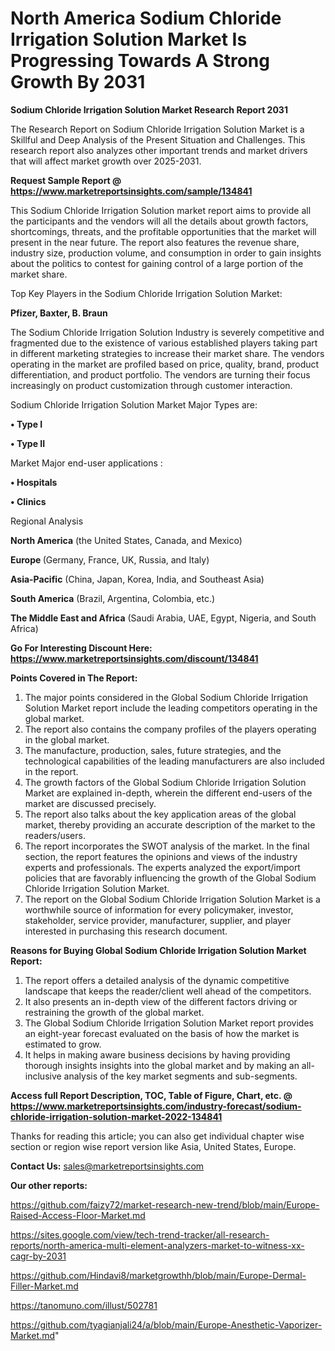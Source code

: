 # North America Sodium Chloride Irrigation Solution Market Is Progressing Towards A Strong Growth By 2031

<strong>Sodium Chloride Irrigation Solution Market Research Report 2031</strong>

The Research Report on Sodium Chloride Irrigation Solution Market is a Skillful and Deep Analysis of the Present Situation and Challenges. This research report also analyzes other important trends and market drivers that will affect market growth over 2025-2031.

<strong>Request Sample Report @ <a href=https://www.marketreportsinsights.com/sample/134841>https://www.marketreportsinsights.com/sample/134841</a></strong>

This Sodium Chloride Irrigation Solution market report aims to provide all the participants and the vendors will all the details about growth factors, shortcomings, threats, and the profitable opportunities that the market will present in the near future. The report also features the revenue share, industry size, production volume, and consumption in order to gain insights about the politics to contest for gaining control of a large portion of the market share.

Top Key Players in the Sodium Chloride Irrigation Solution Market:

<strong>Pfizer, Baxter, B. Braun</strong>

The Sodium Chloride Irrigation Solution Industry is severely competitive and fragmented due to the existence of various established players taking part in different marketing strategies to increase their market share. The vendors operating in the market are profiled based on price, quality, brand, product differentiation, and product portfolio. The vendors are turning their focus increasingly on product customization through customer interaction.

Sodium Chloride Irrigation Solution Market Major Types are:

<strong>• Type I

• Type II</strong>

Market Major end-user applications :

<strong>• Hospitals

• Clinics</strong>

Regional Analysis

</u><strong><b>North America</b></strong> (the United States, Canada, and Mexico)

<strong><b>Europe </b></strong>(Germany, France, UK, Russia, and Italy)

<strong><b>Asia-Pacific</b></strong> (China, Japan, Korea, India, and Southeast Asia)

<strong><b>South America</b></strong> (Brazil, Argentina, Colombia, etc.)

<strong><b>The Middle East and Africa</b></strong> (Saudi Arabia, UAE, Egypt, Nigeria, and South Africa)

<strong>Go For Interesting Discount Here: <a href=https://www.marketreportsinsights.com/discount/134841>https://www.marketreportsinsights.com/discount/134841</a></strong>

<strong>Points Covered in The Report:</strong>
<ol>
  <li>The major points considered in the Global Sodium Chloride Irrigation Solution Market report include the leading competitors operating in the global market.</li>
  <li>The report also contains the company profiles of the players operating in the global market.</li>
  <li>The manufacture, production, sales, future strategies, and the technological capabilities of the leading manufacturers are also included in the report.</li>
  <li>The growth factors of the Global Sodium Chloride Irrigation Solution Market are explained in-depth, wherein the different end-users of the market are discussed precisely.</li>
  <li>The report also talks about the key application areas of the global market, thereby providing an accurate description of the market to the readers/users.</li>
  <li>The report incorporates the SWOT analysis of the market. In the final section, the report features the opinions and views of the industry experts and professionals. The experts analyzed the export/import policies that are favorably influencing the growth of the Global Sodium Chloride Irrigation Solution Market.</li>
  <li>The report on the Global Sodium Chloride Irrigation Solution Market is a worthwhile source of information for every policymaker, investor, stakeholder, service provider, manufacturer, supplier, and player interested in purchasing this research document.</li>
</ol>
<strong>Reasons for Buying Global Sodium Chloride Irrigation Solution Market Report:</strong>

<ol>
  <li>The report offers a detailed analysis of the dynamic competitive landscape that keeps the reader/client well ahead of the competitors.</li>
  <li>It also presents an in-depth view of the different factors driving or restraining the growth of the global market.</li>
  <li>The Global Sodium Chloride Irrigation Solution Market report provides an eight-year forecast evaluated on the basis of how the market is estimated to grow.</li>
  <li>It helps in making aware business decisions by having providing thorough insights insights into the global market and by making an all-inclusive analysis of the key market segments and sub-segments.</li>
</ol>
<strong>Access full Report Description, TOC, Table of Figure, Chart, etc. @ <a href=https://www.marketreportsinsights.com/industry-forecast/sodium-chloride-irrigation-solution-market-2022-134841>https://www.marketreportsinsights.com/industry-forecast/sodium-chloride-irrigation-solution-market-2022-134841</a></strong>


Thanks for reading this article; you can also get individual chapter wise section or region wise report version like Asia, United States, Europe.

<strong>Contact Us:</strong>
sales@marketreportsinsights.com

<strong>Our other reports:</strong>

<a href=https://github.com/faizy72/market-research-new-trend/blob/main/Europe-Raised-Access-Floor-Market.md>https://github.com/faizy72/market-research-new-trend/blob/main/Europe-Raised-Access-Floor-Market.md</a>

<a href=https://sites.google.com/view/tech-trend-tracker/all-research-reports/north-america-multi-element-analyzers-market-to-witness-xx-cagr-by-2031>https://sites.google.com/view/tech-trend-tracker/all-research-reports/north-america-multi-element-analyzers-market-to-witness-xx-cagr-by-2031</a>

<a href=https://github.com/Hindavi8/marketgrowthh/blob/main/Europe-Dermal-Filler-Market.md>https://github.com/Hindavi8/marketgrowthh/blob/main/Europe-Dermal-Filler-Market.md</a>

<a href=https://tanomuno.com/illust/502781>https://tanomuno.com/illust/502781</a>

<a href=https://github.com/tyagianjali24/a/blob/main/Europe-Anesthetic-Vaporizer-Market.md>https://github.com/tyagianjali24/a/blob/main/Europe-Anesthetic-Vaporizer-Market.md</a>"
